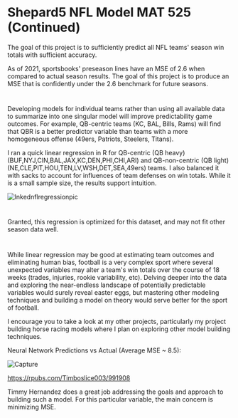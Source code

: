 # Shepard5 NFL Model MAT 525 (Continued)
The goal of this project is to sufficiently predict all NFL teams' season win totals with sufficient accuracy.

As of 2021, sportsbooks' preseason lines have an MSE of 2.6 when compared to actual season results. The goal of this project is to produce an MSE that is confidently under the 2.6 benchmark for future seasons. 


#
Developing models for individual teams rather than using all available data to summarize into one singular model will improve predictability game outcomes. For example, QB-centric teams (KC, BAL, Bills, Rams) will find that QBR is a better predictor variable than teams with a more homogeneous offense (49ers, Patriots, Steelers, Titans). 

I ran a quick linear regression in R for QB-centric (QB heavy) (BUF,NYJ,CIN,BAL,JAX,KC,DEN,PHI,CHI,ARI) and QB-non-centric (QB light) (NE,CLE,PIT,HOU,TEN,LV,WSH,DET,SEA,49ers) teams. I also balanced it with sacks to account for influences of team defenses on win totals. While it is a small sample size, the results support intuition. 


![Inkednflregressionpic](https://github.com/shepard5/NFL/assets/108085853/dce8d5f4-d47c-49f2-bf61-e0a0b4cebda6)

#
Granted, this regression is optimized for this dataset, and may not fit other season data well.

#
While linear regression may be good at estimating team outcomes and eliminating human bias, football is a very complex sport where several unexpected variables may alter a team's win totals over the course of 18 weeks (trades, injuries, rookie variability, etc). Delving deeper into the data and exploring the near-endless landscape of potentially predictable variables would surely reveal easter eggs, but mastering other modeling techniques and building a model on theory would serve better for the sport of football.

I encourage you to take a look at my other projects, particularly my project building horse racing models where I plan on exploring other model building techniques. 



Neural Network Predictions vs Actual (Average MSE ~ 8.5):

![Capture](https://github.com/shepard5/NFL/assets/108085853/42d88026-9660-43f2-b520-b42a072eff75)

https://rpubs.com/Timboslice003/991908

Timmy Hernandez does a great job addressing the goals and approach to building such a model. For this particular variable, the main concern is minimizing MSE.
